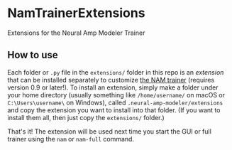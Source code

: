 # NamTrainerExtensions
Extensions for the Neural Amp Modeler Trainer

## How to use
Each folder or `.py` file in the `extensions/` folder in this repo is an _extension_ that can be installed separately to customize [the NAM trainer](https://github.com/sdatkinson/neural-amp-modeler) (requires version 0.9 or later!). 
To install an extension, simply make a folder under your home directory (usually something like `/home/username/` on macOS or `C:\Users\username\` on Windows), called `.neural-amp-modeler/extensions` and copy the extension you want to install into that folder. 
(If you want to install them all, then just copy the `extensions/` folder.)

That's it! The extension will be used next time you start the GUI or full trainer using the `nam` or `nam-full` command.
